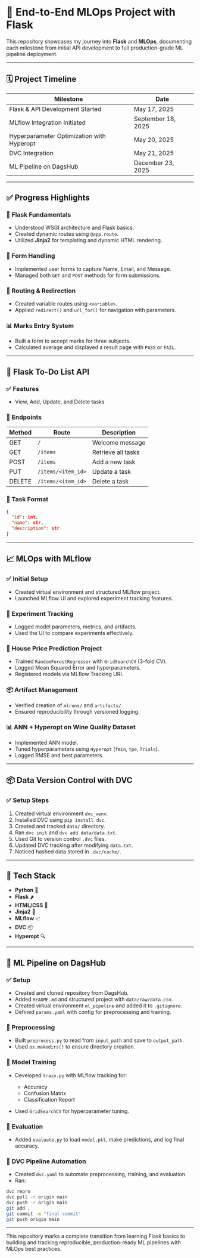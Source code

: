 # 🚀 End-to-End MLOps Project with Flask

This repository showcases my journey into **Flask** and **MLOps**, documenting each milestone from initial API development to full production-grade ML pipeline deployment.

---

## 🗓️ Project Timeline

| Milestone                                 | Date               |
| ----------------------------------------- | ------------------ |
| Flask & API Development Started           | May 17, 2025       |
| MLflow Integration Initiated              | September 18, 2025 |
| Hyperparameter Optimization with Hyperopt | May 20, 2025       |
| DVC Integration                           | May 21, 2025       |
| ML Pipeline on DagsHub                    | December 23, 2025  |

---

## ✅ Progress Highlights

### 📌 Flask Fundamentals

* Understood WSGI architecture and Flask basics.
* Created dynamic routes using `@app.route`.
* Utilized **Jinja2** for templating and dynamic HTML rendering.

### 📝 Form Handling

* Implemented user forms to capture Name, Email, and Message.
* Managed both `GET` and `POST` methods for form submissions.

### 🔗 Routing & Redirection

* Created variable routes using `<variable>`.
* Applied `redirect()` and `url_for()` for navigation with parameters.

### 📊 Marks Entry System

* Built a form to accept marks for three subjects.
* Calculated average and displayed a result page with `PASS` or `FAIL`.

---

## 🧪 Flask To-Do List API

### ✅ Features

* View, Add, Update, and Delete tasks

### 🔗 Endpoints

| Method | Route              | Description        |
| ------ | ------------------ | ------------------ |
| GET    | `/`                | Welcome message    |
| GET    | `/items`           | Retrieve all tasks |
| POST   | `/items`           | Add a new task     |
| PUT    | `/items/<item_id>` | Update a task      |
| DELETE | `/items/<item_id>` | Delete a task      |

### 📂 Task Format

```json
{
  "id": int,
  "name": str,
  "description": str
}
```

---

## 📈 MLOps with MLflow

### ✅ Initial Setup

* Created virtual environment and structured MLflow project.
* Launched MLflow UI and explored experiment tracking features.

### 🔮 Experiment Tracking

* Logged model parameters, metrics, and artifacts.
* Used the UI to compare experiments effectively.

### 🏡 House Price Prediction Project

* Trained `RandomForestRegressor` with `GridSearchCV` (3-fold CV).
* Logged Mean Squared Error and hyperparameters.
* Registered models via MLflow Tracking URI.

### 📦 Artifact Management

* Verified creation of `mlruns/` and `artifacts/`.
* Ensured reproducibility through versioned logging.

### 📊 ANN + Hyperopt on Wine Quality Dataset

* Implemented ANN model.
* Tuned hyperparameters using `Hyperopt` (`fmin`, `tpe`, `Trials`).
* Logged RMSE and best parameters.

---

## 📦 Data Version Control with DVC

### ✅ Setup Steps

1. Created virtual environment `dvc_venv`.
2. Installed DVC using `pip install dvc`.
3. Created and tracked `data/` directory.
4. Ran `dvc init` and `dvc add data/data.txt`.
5. Used Git to version control `.dvc` files.
6. Updated DVC tracking after modifying `data.txt`.
7. Noticed hashed data stored in `.dvc/cache/`.

---

## 🔧 Tech Stack

* **Python** 🐍
* **Flask** 🌶️
* **HTML/CSS** 🎨
* **Jinja2** 🧩
* **MLflow** 📈
* **DVC** 📦
* **Hyperopt** 🔍

---

## 🧱 ML Pipeline on DagsHub

### ✅ Setup

* Created and cloned repository from DagsHub.
* Added `README.md` and structured project with `data/raw/data.csv`.
* Created virtual environment `ml_pipeline` and added it to `.gitignore`.
* Defined `params.yaml` with config for preprocessing and training.

### 🔹 Preprocessing

* Built `preprocess.py` to read from `input_path` and save to `output_path`.
* Used `os.makedirs()` to ensure directory creation.

### 🔹 Model Training

* Developed `train.py` with MLflow tracking for:

  * Accuracy
  * Confusion Matrix
  * Classification Report
* Used `GridSearchCV` for hyperparameter tuning.

### 🔹 Evaluation

* Added `evaluate.py` to load `model.pkl`, make predictions, and log final accuracy.

### 🔹 DVC Pipeline Automation

* Created `dvc.yaml` to automate preprocessing, training, and evaluation.
* Ran:

```bash
dvc repro
dvc pull -r origin main
dvc push -r origin main
git add .
git commit -m "final commit"
git push origin main
```

---

This repository marks a complete transition from learning Flask basics to building and tracking reproducible, production-ready ML pipelines with MLOps best practices.
